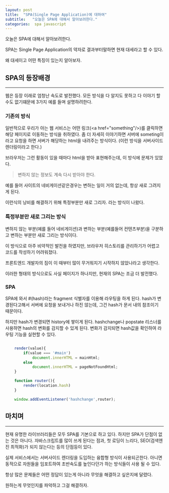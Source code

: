 ```yaml
---
layout: post
title:  "SPA(Single Page Application)에 대하여"
subtitle:   "오늘은 SPA에 대해서 알아보려한다."
categories:  spa javascript 
---
```


오늘은 SPA에 대해서 알아보려한다.

SPA는 Single Page Application의 약자로 결과부터말하면 현재 대세라고 할 수 있다.

왜 대세이고 어떤 특징이 있는지 알아보자.

## SPA의 등장배경
---

웹은 등장 이래로 엄청난 속도로 발전했다. 모든 방식을 다 알지도 못하고 다 이야기 할 수도 없기떄문에 3가지 예를 들며 설명하려한다.

### 기존의 방식

일반적으로 우리가 아는 웹 서비스는 어떤 링크(\<a href="something"/>)를 클릭하면 해당 페이지로 이동하는 방식을 취하였다. 좀 더 자세히 이야기하면 서버에 someting이라고 요청을 하면 서버가 해당하는 html을 내려주는 방식이다. (이런 방식을 서버사이드 렌더링이라고 한다.)

브라우저는 그런 활동이 있을 때마다 html을 받아 표현해주는데, 이 방식에 문제가 있었다.

> 변하지 않는 정보도 계속 다시 받아야 한다.

예를 들어 사이트의 네비게이션같은경우는 변하는 일이 거의 없는데, 항상 새로 그려지게 된다.

이런식의 낭비를 해결하기 위해 특정부분만 새로 그리자. 라는 방식이 나왔다.

### 특정부분만 새로 그리는 방식

변하지 않는 부분(예를 들어 네비게이션)과 변하는 부분(예를들어 컨텐츠부분)을 구분하고 변하는 부분만 새로 그리는 방식이다.

이 방식으로 아주 비약적인 발전을 하였지만, 브라우저 히스토리를 관리하기가 어렵고 코드를 작성하기 어려워졌다.

프론트엔드 개발자의 짐이 이 때부터 많이 무거워지기 시작하지 않았나라고 생각한다.

이러한 형태의 방식으로도 사실 페이지가 하나지만, 현재의 SPA는 조금 더 발전했다.

### SPA

SPA에 와서 \#(hash)라는 fragment 식별자를 이용해 라우팅을 하게 된다. hash가 변경된다고해서 서버에 요청을 보내거나 하진 않는데, 그건 hash가 문서 내의 참조이기 때문이다.

하지만 hash가 변경되면 history에 쌓이게 된다. hashchange나 popstate 리스너를 사용하면 hash의 변화를 감지할 수 있게 된다. 변화가 감지되면 hash값을 확인하여 라우팅 기능을 실현할 수 있다.

```js

    render(value){
        if(value === '#main')
            document.innerHTML = mainHtml;
        else
            document.innerHTML = pageNotFoundHtml;
    }

    function router(){
        render(location.hash)
    }

    window.addEventListener('hashchange',router);

```

## 마치며
---

현재 유명한 라이브러리들은 모두 SPA를 기본으로 하고 있다. 하지만 SPA가 단점이 없는 것은 아니다. 자바스크립트를 많이 쓰게 된다는 점과, 첫 로딩이 느리다, SEO(검색엔진 최적화)가 되지 않는다는 등의 단점등이 있다.

실제 서비스에서는 서버사이드 렌더링을 도입하는 융합형 방식이 사용되곤한다. 아니면 동적으로 자원들을 임포트하여 초반속도를 높인다던가 하는 방식들이 사용 될 수 있다.

항상 많은 문제들은 어떤 정답이 있는게 아니라 무엇을 해결하고 싶은지에 달렸다.

원하는게 무엇인지를 파악하고 그걸 해결하자.